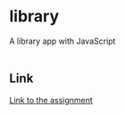 # library
A library app with JavaScript<br>
<br>
## Link

[Link to the assignment](https://www.theodinproject.com/lessons/node-path-javascript-library) <br>
<br>

